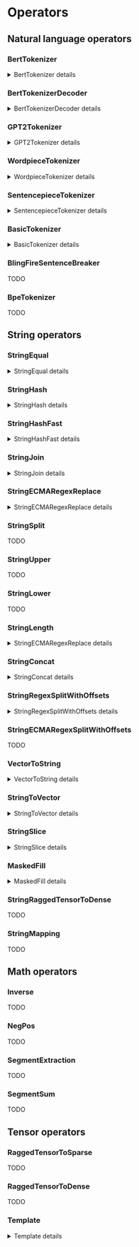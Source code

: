 # Operators


## Natural language operators

### BertTokenizer

<details>
<summary>BertTokenizer details</summary>

BertTokenizer replicates `encode_plus` function of [BertTokenizer (huggingface version )](https://huggingface.co/transformers/_modules/transformers/models/bert/tokenization_bert.html#BertTokenizer).

#### Inputs

***text: tensor(string)*** The string tensor for tokenization

#### Attributes

***vocab_file: string***

The content of vocab which has same with huggingface.

***do_lower_case: int64_t*** (default is 1, 1 represents True, 0 represents False)

Whether or not to lowercase the input when tokenizing.

***do_basic_tokenize: int64_t*** (default is 1, 1 represents True, 0 represents False)

Whether or not to do basic tokenization before WordPiece.

***unk_token: string***

The unknown token. A token that is not in the vocabulary cannot be converted to an ID and is set to be this
token instead.

***sep_token: string***

The separator token, which is used when building a sequence from multiple sequences, e.g. two sequences for
sequence classification or for a text and a question for question answering. It is also used as the last
token of a sequence built with special tokens.

***pad_token: string***

The token used for padding, for example when batching sequences of different lengths.

***cls_token: string***

The classifier token which is used when doing sequence classification (classification of the whole sequence instead of per-token classification). It is the first token of the sequence when built with special tokens.

***mask_token: string***

The token used for masking values. This is the token used when training this model with masked language modeling. This is the token which the model will try to predict.

***tokenize_chinese_chars: int64_t*** (default is 1, 1 represents True, 0 represents False)

Whether or not to tokenize Chinese characters.

***strip_accents: int64_t*** (default is 1, 1 represents True, 0 represents False)

Whether or not to strip all accents. If this option is not specified, then it will be determined by the
value for :obj:`lowercase` (as in the original BERT).

***tokenize_punctuation: int64_t*** (default is 0, 1 represents True, 0 represents False)

Splits punctuation on a piece of text.

***remove_control_chars: int64_t*** (default is 0, 1 represents True, 0 represents False)

Remove control chars(such as NUL, BEL) in the text.

***truncation_strategy_name: string***

The name of truncation strategy, it could be `longest_first`, `only_first`, `only_second`, `longest_from_back`.

#### Outputs

***input_ids: tensor(int64_t)***

List of token ids.

***token_type_ids: tensor(64_t)***

List of token type ids

***attention_mask: tensor(64_t)***

List of indices specifying which tokens should b
e attended to by the model


#### Examples

```python
import transformers

bert_cased_tokenizer = transformers.BertTokenizer.from_pretrained('bert-base-cased')

node = onnx.helper.make_node(
    'BertTokenizer',
    inputs=['text'],
    outputs=['tokens'],
)

text = "Hello world louder"
inputs = np.array([text], dtype=object),

bert_tokenize_result = bert_cased_tokenizer.tokenize(text)

input_ids = np.array(bert_tokenize_result[0])
token_type_ids = np.array(bert_tokenize_result[1])
attention_mask = np.array(bert_tokenize_result[2])

expect(node, inputs=[inputs],
       outputs=[input_ids, token_type_ids, attention_mask], name='test_bert_tokenizer')
```
</details>

### BertTokenizerDecoder

<details>
<summary>BertTokenizerDecoder details</summary>

BertTokenizerDecoder replicates `decode` function of [BertTokenizer (huggingface version )](https://huggingface.co/transformers/_modules/transformers/models/bert/tokenization_bert.html#BertTokenizer).

#### Inputs

***token_ids: tensor(int64)***

List of tokenized input ids.

***indices: tensor(int64)***

List of `[start_position, end_position]` to indicate what segments of input ids should be decoded. This input only enabled when attribute `use_indices`=1.

Usually, it is used to decode the slot in the text.

#### Attributes

***vocab_file: string***

The content of vocab which has same with huggingface.

***unk_token: string***

The unknown token. A token that is not in the vocabulary cannot be converted to an ID and is set to be this
token instead.

***sep_token: string***

The separator token, which is used when building a sequence from multiple sequences, e.g. two sequences for
sequence classification or for a text and a question for question answering. It is also used as the last
token of a sequence built with special tokens.

***pad_token: string***

The token used for padding, for example when batching sequences of different lengths.

***cls_token: string***

The classifier token which is used when doing sequence classification (classification of the whole sequence instead of per-token classification). It is the first token of the sequence when built with special tokens.

***mask_token: string***

The token used for masking values. This is the token used when training this model with masked language modeling. This is the token which the model will try to predict.

***suffix_indicator: string***

The suffix indicator.

***use_indices: int64_t***

Whether use second input.

***skip_special_tokens: int64_t***

Whether or not to remove special tokens in the decoding.

***clean_up_tokenization_spaces: int64_t***

Whether or not to clean up the tokenization spaces.

#### Outputs

***sentences: tensor(int64_t)***

The decoded sentences.

#### Examples


```python
import transformers

def get_file_content(path):
  with open(path, "rb") as file:
    return file.read()
  
bert_cased_tokenizer = transformers.BertTokenizer.from_pretrained('bert-base-cased')
bert_cased_tokenizer.save('.', 'bert')


node = onnx.helper.make_node(
    'BertTokenizerDecoder',
    inputs=['token_ids'],
    outputs=['sentences'],
    vocab_file=get_file_content("bert-vocab.txt")
)

text = "Hello world louder"
token_ids = np.array([bert_cased_tokenizer.tokenize(text)], dtype=object),
sentences = np.array(text)


expect(node, inputs=[token_ids],
       outputs=[sentences], name='test_bert_tokenizer')
```
</details>



### GPT2Tokenizer

<details>
<summary>GPT2Tokenizer details</summary>

GPT2Tokenizer that performs byte-level bpe tokenization to the input tensor, based on the [hugging face version](https://huggingface.co/transformers/_modules/transformers/tokenization_gpt2.html).

#### Attributes

***vocab***

The **content** of the vocabulary file, its format is same with [hugging face](https://huggingface.co/gpt2/resolve/main/vocab.json).

***merges***

The **content** of the merges file, its format is same with [hugging face](https://huggingface.co/gpt2/resolve/main/merges.txt).

***padding_length(optional)***

When the input is a set of query, the tokenized result is ragged tensor, so we need to pad the tensor to tidy tensor and the `padding_length` indicates the strategy of the padding. When the padding_length equals -1, we will pad the tensor to length of longest row. When the padding_length is more than 0, we will pad the tensor to the number of padding_length.

The default value of `padding_length` is -1.

#### Inputs

***data: tensor(string)***

The string tensor for tokenization

#### Outputs

***input_ids: tensor(int64)***

The tokenized ids of input

***attention_mask: tensor(int64)***

A tensor indicates which part of input_ids is padded.

#### Examples


```python
def get_file_content(path):
  with open(path, "rb") as file:
    return file.read()

node = onnx.helper.make_node(
    'GPT2Tokenizer',
    inputs=['x'],
    outputs=['y'],
    vocab=get_file_content(vocabulary_file),
    merges=get_file_content(merges_file)
)

x = ["hey cortana"]
y = np.array([20342, 12794, 2271], dtype=np.int64)

expect(node, inputs=[x], outputs=[y],
       name='test_gpt2_tokenizer')
```
</details>

### WordpieceTokenizer

<details>
<summary>WordpieceTokenizer details</summary>


WordpieceTokenizer that performs WordPiece tokenization to the input tensor,
based on the [hugging face version](https://huggingface.co/transformers/model_doc/bert.html#WordpieceTokenizer).
[WordpieceTokenizer](https://github.com/tensorflow/text/blob/master/docs/api_docs/python/text/WordpieceTokenizer.md)
from *tensorflow_text* can be implemented by a pair of nodes
*RegexSplitWithOffets* followed by *WordpieceTokenizer*.
it 

#### Attributes

***vocab***

The **content** of the vocabulary file, its format is same with
[hugging face](https://huggingface.co/gpt2/resolve/main/vocab.json).

***suffix_indicator***

Suffix added to token not in the first position before looking into the vocabulary.

***unk_token***

Unknown tokens. Every token not found in the vocabulary is replaced by this one.

***max_input_chars_per_word***

Maximum number of characters per token (optional, defaults to 200).

#### Inputs

***data: tensor(string)***

The string tensor for tokenization

***row_indices: tensor(int64)*** Empty or the fndices of every first token of input sentences.
`indices[i+1] - indices[i]` is the number of tokens in input `i`.

[WordpieceTokenizer](https://github.com/tensorflow/text/blob/master/docs/api_docs/python/text/WordpieceTokenizer.md)
includes two steps. The first one splits sentences into words and then splits
every work into tokens. This operator only implements the second step.
The first one can be done with operator *StringRegexSplit*.
This parameter can either be empty or it can be the third output
of operator *StringRegexSplit*.

#### Outputs

***tokens: tensor(string)*** Every token.

***token_indices: tensor(int32)*** Indices of each token. -1 means a token outside the vocabulary.

***row_indices: tensor(int64)*** Indices of every first token of input sentences.
`indices[i+1] - indices[i]` is the number of tokens in input `i`.
These are updates row indices given as inputs or new ones if the second input is empty.

#### Examples


```python
words = ["want", "##want",
         "##ed", "wa", "un", "runn", "##ing"]
vocab = {w: i + 10 for i, w in enumerate(words)}
st = json.dumps(vocab)
nodes = []
mkv = helper.make_tensor_value_info
reg = helper.make_tensor(
    "pattern", onnx_proto.TensorProto.STRING, [1, ], ["(\\s)".encode('ascii')])
reg_empty = helper.make_tensor(
    "keep_pattern", onnx_proto.TensorProto.STRING, [0, ], [])

nodes = [
    helper.make_node(
        'StringRegexSplitWithOffsets,
        inputs=['text', 'pattern', 'keep_pattern'],
        outputs=['words', 'begin_end', 'indices'],
        name='StringRegexPlsitOpName',
        domain='ai.onnx.contrib'),
    helper.make_node(
        'WordpieceTokenizer',
        inputs=['words', 'indices'],
        outputs=['out0', 'out1', 'out2'],
        name='WordpieceTokenizerOpName',
        domain='ai.onnx.contrib',
        vocab=st.encode('utf-8'),
        suffix_indicator="##",
        unk_token="[UNK]")
]
inputs = [mkv('text', onnx_proto.TensorProto.STRING, [None])]
graph = helper.make_graph(
    nodes, 'test0', inputs, [
        mkv('out0', onnx_proto.TensorProto.STRING, [None]),
        mkv('out1', onnx_proto.TensorProto.INT32, [None]),
        mkv('out2', onnx_proto.TensorProto.INT64, [None]),
        mkv('words', onnx_proto.TensorProto.STRING, [None]),
        mkv('indices', onnx_proto.TensorProto.INT64, [None])],
    [reg, reg_empty])
model = helper.make_model(
    graph, opset_imports=[helper.make_operatorsetid(domain, 1)])

text = np.array(["unwanted running", "unwantedX running"], dtype=object)
tokens = np.array(['un', '##want', '##ed', 'runn', '##ing', 'un', '##want', '##ed',
                  '[UNK]', 'runn', '##ing'], dtype=object),
indices = np.array([14, 11, 12, 15, 16, 14, 11, 12, -1, 15, 16], dtype=int32)
row_indices = np.array([ 0,  5, 11], dtype=int64)

expect(model, inputs=[text], outputs=[tokens, indices, row_indices],
       name='test_bert_tokenizer')
```

</details>

### SentencepieceTokenizer

<details>
<summary>SentencepieceTokenizer details</summary>

SentencepieceTokenizer replicates [SentencepieceTokenizer](https://github.com/tensorflow/text/blob/master/docs/api_docs/python/text/SentencepieceTokenizer.md).

#### Inputs

***data: tensor(string)*** The string tensor for tokenization

***nbest_size: tensor(int64)***	A scalar for sampling. nbest_size = {0,1}: No sampling is performed.
(default) nbest_size > 1: samples from the nbest_size results. nbest_size < 0: assuming that
nbest_size is infinite and samples from the all hypothesis (lattice) using
forward-filtering-and-backward-sampling algorithm.

***alpha: tensor(float)*** A scalar for a smoothing parameter. Inverse temperature for probability rescaling.

***reverse: tensor(bool)*** Reverses the tokenized sequence (Default = false)

***add_bos: tensor(bool)*** Add beginning of sentence token to the result (Default = false)

***add_eos: tensor(bool)*** Add end of sentence token to the result (Default = false).
When reverse=True beginning/end of sentence tokens are added after reversing.

#### Attributes

***model: string*** The sentencepiece model serialized proto as stored as a string.

#### Outputs

***tokens: tensor(int32)*** Indices of each token.

***indices: tensor(int64)*** Indices of every first token of input sentences.
`indices[i+1] - indices[i]` is the number of tokens in input `i`.

Tokenized result of the input

#### Examples


```python

url = "https://github.com/microsoft/ort-customops/raw/main/test/data/test_sentencepiece_ops_model__6.txt"
with urllib.request.urlopen(url) as f:
    content = f.read()
model = np.array(list(base64.decodebytes(content.encode())), dtype=np.uint8)

node = onnx.helper.make_node(
    'SentencepieceTokenizer',
    inputs=['inputs', 'nbest_size', 'alpha', 'add_bos', 'add_eos', 'reverse'],
    outputs=['indices', 'output'],
    mapping_file_name='vocabulary.txt',
    unmapping_value="unknown_word",
    model=model
)

inputs = np.array(["Hello world", "Hello world louder"], dtype=object),
nbest_size = np.array([0], dtype=np.float32),
alpha = np.array([0], dtype=np.float32),
add_bos = np.array([0], dtype=np.bool_),
add_eos = np.array([0], dtype=np.bool_),
reverse = np.array([0], dtype=np.bool_)

tokens = array([17486,  1017, 17486,  1017,   155, 21869], dtype=int32)
indices = array([0, 2, 6], dtype=int64)

expect(node, inputs=[inputs, nbest_size, alpha, add_bos, add_eos, reverse],
       outputs=[tokens, indices], name='sp')
```
</details>


### BasicTokenizer

<details>
<summary>BasicTokenizer details</summary>

TODO: is this still supported?

BasicTokenizer performs basic tokenization to input string tensor, based on [basic tokenizer in BertTokenizer(hugging face version)](https://huggingface.co/transformers/_modules/transformers/models/bert/tokenization_bert.html#BertTokenizer).

#### Inputs

***text: tensor(string)*** The string tensor for tokenization

#### Attributes

***do_lower_case: int64_t*** (default is 1, 1 represents True, 0 represents False)

Whether or not to lowercase the input when tokenizing.

***tokenize_chinese_chars: int64_t*** (default is 1, 1 represents True, 0 represents False)

Whether or not to tokenize Chinese characters.

***strip_accents: int64_t*** (default is 1, 1 represents True, 0 represents False)

Whether or not to strip all accents. If this option is not specified, then it will be determined by the
value for :obj:`lowercase` (as in the original BERT).

***tokenize_punctuation: int64_t*** (default is 0, 1 represents True, 0 represents False)

Splits punctuation on a piece of text.

***remove_control_chars: int64_t*** (default is 0, 1 represents True, 0 represents False)

Remove control chars(such as NUL, BEL) in the text.

#### Outputs

***tokens: tensor(string)*** Tokenized tokens.

#### Examples

```python
import transformers

tokenizer = transformers.BasicTokenizer()

node = onnx.helper.make_node(
    'BasicTokenizer',
    inputs=['text'],
    outputs=['tokens'],
)

inputs = np.array([ "Hello world louder"], dtype=object),
tokens = np.array(tokenizer(inputs), dtype=int32)

expect(node, inputs=[inputs],
       outputs=[tokens], name='test_basic_tokenizer')
```
</details>


### BlingFireSentenceBreaker

TODO

### BpeTokenizer

TODO


## String operators

### StringEqual

<details>
<summary>StringEqual details</summary>

Compares two strings and returns true if they are equal and false if not.

#### Inputs

***x: tensor(string)***

The first string input

***x: tensor(string)***

The second string input

#### Outputs

***z: tensor(boolean)***

String with replacements.

</details>


### StringHash

<details>
<summary>StringHash details</summary>


Hashes the input string based on the number of buckets

#### Inputs

***input: tensor(string)***

The string to hash

***num_buckets: tensor(int64)***

The number of buckets (must be equal to 1?)

#### Outputs

***name: tensor(int64)***

The hash value of the string

</details>


### StringHashFast

<details>
<summary>StringHashFast details</summary>


A faster implementation of StringHash.

</details>


### StringJoin  

<details>
<summary>StringJoin details</summary>


Join an array of strings

#### Inputs

***input_X: tensor(string)***

The input array of strings

***input_sep: tensor(string)***

The string separator for the resulting joing

***input_axis: tensor(int64)***

The axis along which to joing

#### Outputs

***out: tensor(string)***

The resulting joined string

#### Examples


```bash

input_X = [["a", "b", "c"], ["aa", "bb", ""]]
input_sep=";"
input_axis = 1

out = ["a;b;c", "aa;bb;"]

input_axis = 0

out = ['a;aa', 'b;bb', 'c;']


</details>


### StringRegexReplace

<details>
<summary>StringRegexReplace details</summary>


String replacement based on [Re2-format](https://github.com/google/re2/wiki/Syntax) regular expressions.

#### Inputs

***text: tensor(string)***

String tensor to extract slices from.

***pattern: tensor(string)***

Pattern of the regular expression.

***rewrite: tensor(string)***

Replacement.

#### Attributes

***global_replace: int64*** (default is 1)

Replace all strings matching the pattern or the first one.

#### Outputs

***output: tensor(string)***

String with replacements.

#### Examples

```python

node = onnx.helper.make_node(
    'StringRegexReplace',
    inputs=['text', 'pattern', 'rewrite'],
    outputs=['y'],
)

text = np.array([['def myfunc():'], ['def dummy():']])
pattern = np.array([r'def\s+([a-zA-Z_][a-zA-Z_0-9]*)\s*\(\s*\):'])
rewrite = np.array([r'static PyObject* py_\1(void) {'])
y = [['static PyObject* py_myfunc(void) {'],
     ['static PyObject* py_dummy(void) {']]

expect(node, inputs=[text, pattern, rewrite], outputs=[y],
       name='test_string_regex_replace')
```

</details>

### StringECMARegexReplace

<details>
<summary>StringECMARegexReplace details</summary>

String replacement based on [ECMA-format](https://en.cppreference.com/w/cpp/regex/ecmascript) regular expressions.

#### Inputs

***text: tensor(string)***

String tensor to extract slices from.

***pattern: tensor(string)***

Pattern of the regular expression.

***rewrite: tensor(string)***

Replacement.

#### Attributes

***global_replace: int64*** (default is 1)

Replace all strings matching the pattern or the first one.


***ignore_case: int64*** (default is 0)

Replace 

#### Outputs

***output: tensor(string)***

String with replacements.

#### Examples


```python

node = onnx.helper.make_node(
    'StringRegexReplace',
    inputs=['text', 'pattern', 'rewrite'],
    outputs=['y'],
)

text = np.array([['def myfunc():'], ['def dummy():']])
pattern = np.array([r'def\s+([a-zA-Z_][a-zA-Z_0-9]*)\s*\(\s*\):'])
rewrite = np.array([r'static PyObject* py_$1(void) {'])
y = [['static PyObject* py_myfunc(void) {'],
     ['static PyObject* py_dummy(void) {']]

expect(node, inputs=[text, pattern, rewrite], outputs=[y],
       name='test_string_regex_replace')
```

</details>



### StringSplit 

TODO

### StringUpper  

TODO

### StringLower

TODO

### StringLength

<details>
<summary>StringECMARegexReplace details</summary>

Get the length of each string element in input tensor. Similar to the function `len("abcde"")` in python.

#### Inputs 

***data: tensor(string)***

String tensor to get length of its each string element.

#### Outputs

***output: tensor(int64)***

Data length tensor.

#### Examples


```python

node = onnx.helper.make_node(
    'StringLength',
    inputs=['x'],
    outputs=['y']
)

x = ["abcdef", "hijkl"]
y = np.array([len(x[0]), len(x[1])], dtype=np.int64)


expect(node, inputs=[x], outputs=[y],
       name='test_string_length')
```
</details>
 
### StringConcat 

<details>
<summary>StringConcat details</summary>

Concat the corresponding string in the two string tensor. Two input tensors should have the same dimension.

```python
  output = []
  shape = input1.shape
  input1 = input1.flatten()
  input2 = input2.flatten()
  for i in range(len(input1)):
      output.append(input1[i] + input2[i])
  output = np.array(output).reshape(shape)
```

#### Inputs

***input_1: tensor(string)***

The first string tensor.

***input_2: tensor(string)***

The second string tensor.


#### Outputs

***output: tensor(string)***

The result.

#### Examples


```python

node = onnx.helper.make_node(
    'StringConcat',
    inputs=['x', 'y'],
    outputs=['result'],
)

x = np.array(["abcd", "efgh"])
y = np.array(["wxyz", "stuv"])
result = np.array([x[0] + y[0], x[1] + y[1]])

expect(node, inputs=[x, y], outputs=[result],
       name='test_string_concat')
```

</details>

### StringRegexSplitWithOffsets

<details>
<summary>StringRegexSplitWithOffsets details</summary>

Splits string based on regular expressions.

#### Inputs

***text: tensor(string)***

String tensor to extract slices from.

***delim_regex_pattern: tensor(string)***

Splitting attern of the regular expression.

***keep_delim_regex_pattern: tensor(string)***

By default, delimiters are not included in the split string results. Delimiters may be included by specifying a regex pattern keep_delim_regex_pattern.

#### Outputs

***words: tensor(string)*** Tensor of words.

***offsets: tensor(int64)*** 2D tensor with 3 columns:
sentence index, position of the first character, position of the last one (excluded)

***row_indices: tensor(int64)*** Indices of every first token of input sentences.
`row_indices[i+1] - row_indices[i]` is the number of tokens in input `i`.
These are updates row indices given as inputs or new ones if the second input is empty.


#### Examples


```python

node = onnx.helper.make_node(
    'StringRegexSplit',
    inputs=['text', 'pattern', 'rewrite'],
    outputs=['y', 'begin_end', 'indices'],
)

text = np.array(["hello there"])
pattern = np.array([r'\s'])
rewrite = np.array([r'\s'])
y = np.array(["hello", " ", "there"])
z1 = np.array([[0, 0, 5],
               [0, 5, 6],
               [0, 6, 11]], dtype=np.int64)
z2 = np.array([0, 2], dtype=np.int64)

expect(node, inputs=[text, pattern, rewrite], outputs=[y, z1, z2],
       name='test_string_regex_replace')
```

</details>


### StringECMARegexSplitWithOffsets

TODO

### VectorToString

<details>
<summary>VectorToString details</summary>

VectorToString is the contrary operation to the `StringToVector` , they share same format of mapping table:

    <string>\t<scalar_1>\s<scalar_2>\s<scalar_3>...<scalar_n>

Unmapped vector will output the value of the attribute `unk`.

Example:

*Attributes:*

- `map`: 
  ```
  a   0 0 1 2
  b   0 1 2 3
  d   0 1 3 4
  ```

- `unk`: "unknown_word"

*Inputs:*
- data: [[0,0,1,2],[0,1,3,4],[0,0,0,0]]

*Ouputs:*
- output: ["a", "d", "unknown_word" ]

#### Attributes

***mapping_file_name***

the formative mapping table

***unmapping_value***

the result returned when a vector aren't found in the map

#### Inputs

***data: tensor(T)***

Input tensor

#### Outputs

***output: tensor(string)***

The mapping result of the input

#### Type Constraints
***T:tensor(uint8), tensor(uint16), tensor(uint32), tensor(uint64), tensor(int8), tensor(int16), tensor(int32), tensor(int64), tensor(bfloat16), tensor(float16), tensor(float), tensor(double), tensor(bool)***

Constrain input and output types to numerical tensors.


#### Examples


```python
mapping_table = \
  """
  a   0 0 1 2
  b   0 1 2 3
  d   0 1 3 4
  """

node = onnx.helper.make_node(
    'VectorToString',
    inputs=['x'],
    outputs=['y'],
    map=mapping_table,
    unk="unknown_word"
)


x = np.array([[0,0,1,2],[0,1,3,4],[0,0,0,0]], type=np.int64)
y = ["a", "d", "unknown_word"]


expect(node, inputs=[x], outputs=[y],
       name='test_vector_to_string')
```
</details>


### StringToVector

<details>
<summary>StringToVector details</summary>

StringToVector will map each string element in the input to the corresponding vector according to the mapping file. The mapping file is a utf-8 encoding text file in tsv format:

    <string>\t<scalar_1>\s<scalar_2>\s<scalar_3>...<scalar_n>

Unmapped string will output the value of the attribute `unmapping_value`.

Example:

*Attributes:*

- `mapping_file_name`: vocabulary.txt
  ```
  a   0 0 1 2
  b   0 1 2 3
  d   0 1 3 4
  ```
  
- `unmapping_value`: [0 0 0 0]

*Inputs:*
- data: ["a", "d", "e"]

*Ouputs:*
- output: [[0,0,1,2],[0,1,3,4],[0,0,0,0]]

#### Attributes

***mapping_file_name:string***

The name of your string to vector mapping file.

***unmapping_value:list(int)***

Mapping result for unmapped string

#### Inputs

***data: tensor(string)***

Input tensor

#### Outputs

***output: tensor(T)***

The mapping result of the input

#### Type Constraints
***T:tensor(uint8), tensor(uint16), tensor(uint32), tensor(uint64), tensor(int8), tensor(int16), tensor(int32), tensor(int64), tensor(bfloat16), tensor(float16), tensor(float), tensor(double), tensor(bool)***

Constrain input and output types to numerical tensors.

#### Examples


```python
# what's in vocabulary.txt

mapping_table = \
"""
a   0 0 1 2
b   0 1 2 3
d   0 1 3 4
"""

node = onnx.helper.make_node(
    'StringToVector',
    inputs=['x'],
    outputs=['y'],
    mapping_table=mapping_table,
    unmapping_value=[0,0,0,0]
)


x = ["a", "d", "e"]
y = np.array([[0,0,1,2],[0,1,3,4],[0,0,0,0]], type=np.int64)


expect(node, inputs=[x], outputs=[y],
       name='test_string_to_vector')
```

</details>



### StringSlice 

<details>
<summary>StringSlice details</summary>

Do the slice operation to each string element in input tensor. Similar to string slice in python

```python
a = "abcdef"
b = a[1:2]
c = a[3:1:-1]
```

#### Inputs

***data: tensor(string)***

String tensor to extract slices from.

***starts: tensor(int64/int32)***

The tensor of starting indices of corresponding string in data, which has same dimension of data.

***ends: tensor(int64/int32)***

The tensor of ending indices of corresponding string in data, which has same dimension of data.

***steps(optional): tensor(int64/int32)***

The tensor of slice step of corresponding string in data, which has same dimension of data.If steps is empty tensor, we will use default value 1 for each string

#### Outputs

***output: tensor(string)***

Sliced data tensor.

#### Examples


```python

node = onnx.helper.make_node(
    'StringSlice',
    inputs=['x', 'starts', 'ends', 'steps'],
    outputs=['y'],
)

x = np.array(["abcdef", "hijkl"])
y = np.array([x[0][1:3:1], x[1][3:1:-1]])
starts = np.array([1, 3], dtype=np.int64)
ends = np.array([3, 1], dtype=np.int64)
axes = np.array([0, 1], dtype=np.int64)
steps = np.array([1, 1], dtype=np.int64)

expect(node, inputs=[x, starts, ends, axes, steps], outputs=[y],
       name='test_string_slice')
```

</details>


### MaskedFill

<details>
<summary>MaskedFill details</summary>


Fills elements of self tensor with value where mask is True. The operator is similar with [`Tensor.masked_fill_`](https://pytorch.org/docs/stable/generated/torch.Tensor.masked_fill_.html#torch.Tensor.masked_fill_) in pytorch.


#### Inputs

***value: tensor(string)***

The value to fill in with, currently we only support string type and vector&scalar dimension.

***mask: tensor(bool)***

The boolean mask, the dimension of mask tensor should be same with value.

#### Outputs

***output: tensor(string)***

The filled output of input tensor.


#### Examples


```python

node = onnx.helper.make_node(
    'MaskedFill',
    inputs=['value', 'mask'],
    outputs=['output']
)


value = np.array(["a", "b", "c", "d"])
mask = np.array([True, False, True, False], dtype=bool)
output = np.array(["a", "c"])


expect(node, inputs=[value, mask], outputs=[output],
       name='test_masked_fill')
```
</details>

### StringRaggedTensorToDense

TODO

### StringMapping

TODO

## Math operators


### Inverse

TODO 

### NegPos

TODO

### SegmentExtraction

TODO

### SegmentSum

TODO

## Tensor operators

### RaggedTensorToSparse

TODO

### RaggedTensorToDense

TODO

### Template

<details>
<summary>Template details</summary>

Description

#### Inputs

***name: tensor(type)***

Description

#### Outputs

***name: tensor(type)***

Description

#### Examples


```python

node = onnx.helper.make_node(
    'StringRegexReplace',
    inputs=['text', 'pattern', 'rewrite'],
    outputs=['y'],
)

text = np.array([['def myfunc():'], ['def dummy():']])
pattern = np.array([r'def\s+([a-zA-Z_][a-zA-Z_0-9]*)\s*\(\s*\):'])
rewrite = np.array([r'static PyObject* py_\1(void) {'])
y = [['static PyObject* py_myfunc(void) {'],
     ['static PyObject* py_dummy(void) {']]

expect(node, inputs=[text, pattern, rewrite], outputs=[y],
       name='test_string_regex_replace')
```

</details>
